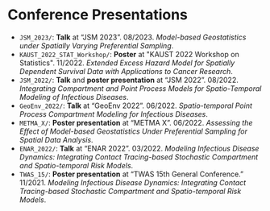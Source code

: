 # Conference Presentations

- `JSM_2023/`: **Talk** at “JSM 2023”. 08/2023. *Model-based Geostatistics under Spatially Varying Preferential Sampling*.
- `KAUST_2022_STAT_Workshop/`: **Poster** at "KAUST 2022 Workshop on Statistics". 11/2022. *Extended Excess Hazard Model for Spatially Dependent Survival Data with Applications to Cancer Research*.
- `JSM_2022/`: **Talk** and **poster presentation** at “JSM 2022”. 08/2022. *Integrating Compartment and Point Process Models for Spatio-Temporal Modeling of Infectious Diseases*.
- `GeoEnv_2022/`: **Talk** at “GeoEnv 2022”. 06/2022. *Spatio-temporal Point Process Compartment Modeling for Infectious Diseases*.
- `METMA_X/`: **Poster presentation** at “METMA X”. 06/2022. *Assessing the Effect of Model-based Geostatistics Under Preferential Sampling for Spatial Data Analysis*. 
- `ENAR_2022/`: **Talk** at “ENAR 2022”. 03/2022. *Modeling Infectious Disease Dynamics: Integrating Contact Tracing-based Stochastic Compartment and Spatio-temporal Risk Models*.
- `TWAS_15/`: **Poster presentation** at “TWAS 15th General Conference.” 11/2021. *Modeling Infectious Disease Dynamics: Integrating Contact Tracing-based Stochastic Compartment and Spatio-temporal Risk Models*.
